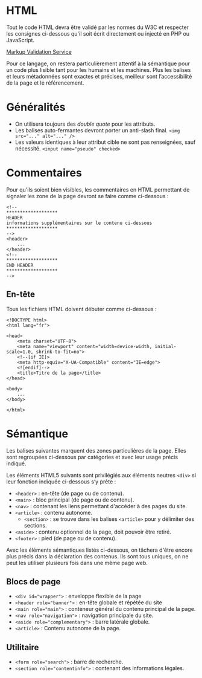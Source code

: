 # HTML

Tout le code HTML devra être validé par les normes du W3C et respecter les consignes ci-dessous qu'il soit écrit directement ou injecté en PHP ou JavaScript.

[Markup Validation Service](https://validator.w3.org/)

Pour ce langage, on restera particulièrement attentif à la sémantique pour un code plus lisible tant pour les humains et les machines. Plus les balises et leurs métadonnées sont exactes et précises, meilleur sont l’accessibilité de la page et le référencement.

# Généralités

- On utilisera toujours des *double quote* pour les attributs.
- Les balises auto-fermantes devront porter un anti-slash final. `<img src="..." alt="..." />`
- Les valeurs identiques à leur attribut cible ne sont pas renseignées, sauf nécessité. `<input name="pseudo" checked>`

# Commentaires

Pour qu'ils soient bien visibles, les commentaires en HTML permettant de signaler les zone de la page devront se faire comme ci-dessous :

    <!--
    *******************
    HEADER
    informations supplémentaires sur le contenu ci-dessous
    *******************
    -->
    <header>
    	...
    </header>
    <!--
    *******************
    END HEADER
    *******************
    -->

## En-tête

Tous les fichiers HTML doivent débuter comme ci-dessous :

    <!DOCTYPE html>
    <html lang="fr">
    
    <head>
        <meta charset="UTF-8">
        <meta name="viewport" content="width=device-width, initial-scale=1.0, shrink-to-fit=no">
        <!--[if IE]>
        <meta http-equiv="X-UA-Compatible" content="IE=edge">
        <![endif]-->
        <title>Titre de la page</title>
    </head>
    
    <body>
    	...
    </body>
    
    </html>

# Sémantique

Les balises suivantes marquent des zones particulières de la page. Elles sont regroupées ci-dessous par catégories et avec leur usage précis indiqué.

Les éléments HTML5 suivants sont privilégiés aux éléments neutres `<div>` si leur fonction indiquée ci-dessous s’y prête :

- `<header>` : en-tête (de page ou de contenu).
- `<main>` : bloc principal (de page ou de contenu).
- `<nav>` : contenant les liens permettant d'accéder à des pages du site.
- `<article>` : contenu autonome.
    - `<section>` : se trouve dans les balises `<article>` pour y délimiter des sections.
- `<aside>` : contenu optionnel de la page, doit pouvoir être retiré.
- `<footer>` : pied (de page ou de contenu).

Avec les éléments sémantiques listés ci-dessous, on tâchera d'être encore plus précis dans la déclaration des contenus. Ils sont tous uniques, on ne peut les utiliser plusieurs fois dans une même page web.

## Blocs de page

- `<div id="wrapper">` : enveloppe flexible de la page
- `<header role="banner">` : en-tête globale et répétée du site
- `<main role="main">` : conteneur général du contenu principal de la page.
- `<nav role="navigation">` : navigation principale du site.
- `<aside role="complementary">` : barre latérale globale.
- `<article>` : Contenu autonome de la page.

## Utilitaire

- `<form role="search">` : barre de recherche.
- `<section role="contentinfo">` : contenant des informations légales.